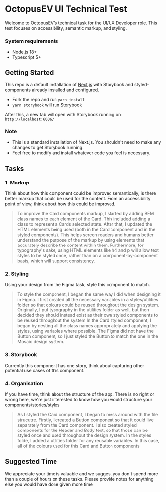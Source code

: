 # OctopusEV UI Technical Test

Welcome to OctopusEV's technical task for the UI/UX Developer role. This test focuses on accessibility, semantic markup, and styling.

### System requirements
- Node.js 18+
- Typescript 5+

## Getting Started

This repo is a default installation of [Next.js](https://nextjs.org/) with Storybook and styled-components already installed and configured.

- Fork the repo and run `yarn install`
- `yarn storybook` will run Storybook

After this, a new tab will open with Storybook running on `http://localhost:6006/`

### Note
- This is a standard installation of Next.js. You shouldn't need to make any changes to get Storybook running.
- Feel free to modify and install whatever code you feel is necessary.

## Tasks

### 1. Markup
Think about how this component could be improved semantically, is there better markup that could be used for the content. From an accessibility point of view, think about how this could be improved.

> To improve the Card components markup, I started by adding BEM class names to each element of the Card. This included adding a class to represent a Cards selected state. After that, I updated the HTML elements being used (both in the Card component and in the styled components). This helps screen readers and humans better understand the purpose of the markup by using elements that accurately describe the content within them. Furthermore, for typography's sake, using HTML elements like h4 and p will allow text styles to be styled once, rather than on a component-by-component basis, which will support consistency.

### 2. Styling
Using your design from the Figma task, style this component to match. 

>To style the component, I began the same way I did when designing it in Figma. I first created all the necessary variables in a styles/utilities folder so that colours could be reused throughout the design system. Originally, I put typography in the utilities folder as well, but then decided they should instead exist as their own styled components to be reused throughout the system
>In the Card styled component, I began by nesting all the class names appropriately and applying the styles, using variables where possible. 
>The Figma did not have the Button component, so I just styled the Button to match the one in the Mosaic design system.

### 3. Storybook
Currently this component has one story, think about capturing other potential use cases of this component.

### 4. Organisation
If you have time, think about the structure of the app. There is no right or wrong here, we're just interested to know how you would structure your components/stories/styles

>As I styled the Card component, I began to mess around with the file strucutre. Firstly, I created a Button component so that it could live separately from the Card component. I also created styled components for the Header and Body text, so that those can be styled once and used throughout the design system.
>In the styles folde, I added a utilities folder for any reusable variables. In this case, all of the colours used for this Card and Button components

## Suggested Time
We appreciate your time is valuable and we suggest you don't spend more than a couple of hours on these tasks. Please provide notes for anything else you would have done given more time